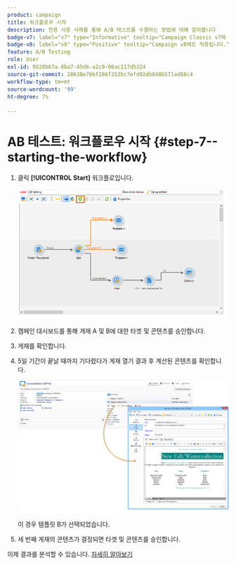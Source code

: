 ```yaml
---
product: campaign
title: 워크플로우 시작
description: 전용 사용 사례를 통해 A/B 테스트를 수행하는 방법에 대해 알아봅니다
badge-v7: label="v7" type="Informative" tooltip="Campaign Classic v7에 적용"
badge-v8: label="v8" type="Positive" tooltip="Campaign v8에도 적용됩니다."
feature: A/B Testing
role: User
exl-id: 9528b67a-8ba7-45d6-a2c0-06ac117d5324
source-git-commit: 28638e76bf286f253bc7efd02db848b571ad88c4
workflow-type: tm+mt
source-wordcount: '99'
ht-degree: 7%

---
```


# AB 테스트: 워크플로우 시작 {#step-7--starting-the-workflow}



1. 클릭 **[!UICONTROL Start]** 워크플로입니다.

   ![](assets/use_case_abtesting_startwkfl_001.png)

1. 캠페인 대시보드를 통해 게재 A 및 B에 대한 타겟 및 콘텐츠를 승인합니다.
1. 게재를 확인합니다.
1. 5일 기간이 끝날 때까지 기다렸다가 게재 열기 결과 후 계산된 콘텐츠를 확인합니다.

   ![](assets/use_case_abtesting_startwkfl_002.png)

   이 경우 템플릿 B가 선택되었습니다.

1. 세 번째 게재의 콘텐츠가 결정되면 타겟 및 콘텐츠를 승인합니다.

이제 결과를 분석할 수 있습니다. [자세히 알아보기](a-b-testing-uc-analyzing.md)
